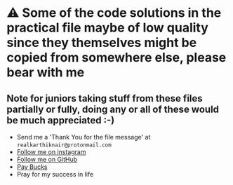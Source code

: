 # ⚠️ Some of the code solutions in the practical file maybe of low quality since they themselves might be copied from somewhere else, please bear with me 


## Note for juniors taking stuff from these files partially or fully, doing any or all of these would be much appreciated :-)

- Send me a 'Thank You for the file message' at `realkarthiknair@protonmail.com`
- [Follow me on instagram](https://instagr.am/karthiknair.sh)
- [Follow me on GitHub](https://github.com/realKarthikNair)
- [Pay Bucks](https://coindrop.to/realkarthiknair)
- Pray for my success in life

